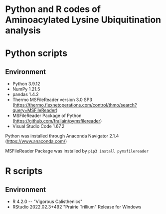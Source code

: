 # Python and R codes of Aminoacylated Lysine Ubiquitination analysis

# Python scripts
## Environment
* Python 3.9.12
* NumPy 1.21.5
* pandas 1.4.2
* Thermo MSFileReader version 3.0 SP3 (https://thermo.flexnetoperations.com/control/thmo/search?query=MSFileReader)
* MSFileReader Package of Python (https://github.com/frallain/pymsfilereader)
* Visual Studio Code 1.67.2

Python was installed through Anaconda Navigator 2.1.4 (https://www.anaconda.com/)

MSFileReader Package was installed by `pip3 install pymsfilereader`

# R scripts
## Environment
* R 4.2.0 -- "Vigorous Calisthenics"
* RStudio 2022.02.3+492 "Prairie Trillium" Release for Windows
